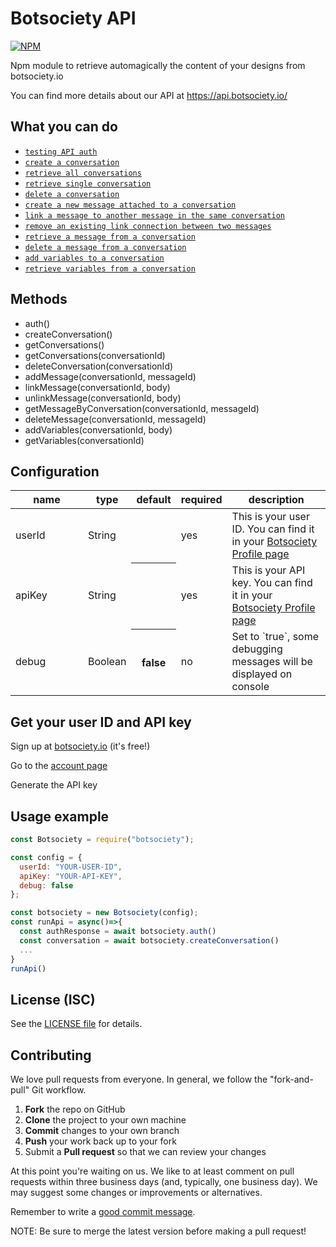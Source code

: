 # Botsociety API

[![NPM](https://nodei.co/npm/botsociety.png)](https://nodei.co/npm/botsociety/)

Npm module to retrieve automagically the content of your designs from botsociety.io

You can find more details about our API at https://api.botsociety.io/

## What you can do

- [`testing API auth`](https://api.botsociety.io/?version=latest#d591095d-ada5-4142-a8bc-ce056e32762d)
- [`create a conversation`](https://api.botsociety.io/?version=latest#a3490e0c-92f3-4539-899a-90d45ce74387)
- [`retrieve all conversations`](https://api.botsociety.io/?version=latest#efc6df77-947d-496f-ac71-5ebdd0e86bf8)
- [`retrieve single conversation`](https://api.botsociety.io/?version=latest#ed6b6fcd-e207-428b-a2f8-b9ac73a66c83)
- [`delete a conversation`](https://api.botsociety.io/?version=latest#6346a231-db4c-4fb0-93e3-516afc081689)
- [`create a new message attached to a conversation`](https://api.botsociety.io/?version=latest#3f534a44-b5fe-4f6f-af6e-04eca635e97c)
- [`link a message to another message in the same conversation`](https://api.botsociety.io/?version=latest#717c5724-8534-4479-b28c-6dc2ef3091f9)
- [`remove an existing link connection between two messages`](https://api.botsociety.io/?version=latest#c93e831d-0538-4f4a-89cc-69c9838b0832)
- [`retrieve a message from a conversation`](https://api.botsociety.io/?version=latest#614df83b-9b9b-41a3-8931-0b1ee1f1ef8e)
- [`delete a message from a conversation`](https://api.botsociety.io/?version=latest#4985d901-9b91-4ee5-bdee-09d47f7d3375)
- [`add variables to a conversation`](https://api.botsociety.io/?version=latest#529014e3-116e-43c7-b23a-3c166b7b935b)
- [`retrieve variables from a conversation`](https://api.botsociety.io/?version=latest#9e1e9ba1-e8bf-429e-a875-44027d81bde5)

## Methods

- auth()
- createConversation()
- getConversations()
- getConversations(conversationId)
- deleteConversation(conversationId)
- addMessage(conversationId, messageId)
- linkMessage(conversationId, body)
- unlinkMessage(conversationId, body)
- getMessageByConversation(conversationId, messageId)
- deleteMessage(conversationId, messageId)
- addVariables(conversationId, body)
- getVariables(conversationId)

## Configuration

<table class="table table-bordered table-striped">
    <thead>
        <tr>
            <th style="width: 100px;">name</th>
            <th style="width: 50px;">type</th>
            <th>default</th>
            <th>required</th>
            <th>description</th>
        </tr>
    </thead>
    <tbody>
        <tr>
            <td>userId</td>
            <td>String</td>
            <th></th>
            <td>yes</td>
            <td>This is your user ID. You can find it in your <a target="_blank" href="https://app.botsociety.io/#/account">Botsociety Profile page</a> </td>
        </tr>
        <tr>
            <td>apiKey</td>
            <td>String</td>
            <th></th>
            <td>yes</td>
            <td>This is your API key. You can find it in your <a target="_blank" href="https://app.botsociety.io/#/account">Botsociety Profile page</a> </td>
        </tr>
        <tr>
            <td>debug</td>
            <td>Boolean</td>
            <th>false</th>
            <td>no</td>
            <td>Set to `true`, some debugging messages will be displayed on console</td>
        </tr>
    </tbody>
</table>

## Get your user ID and API key

Sign up at <a target="_blank" href="https://app.botsociety.io/signup">botsociety.io</a> (it's free!)

Go to the <a target="_blank" href="https://app.botsociety.io/#/account">account page</a>

Generate the API key

## Usage example

```js
const Botsociety = require("botsociety");

const config = {
  userId: "YOUR-USER-ID",
  apiKey: "YOUR-API-KEY",
  debug: false
};

const botsociety = new Botsociety(config);
const runApi = async()=>{
  const authResponse = await botsociety.auth()
  const conversation = await botsociety.createConversation()
  ...
}
runApi()
```

## License (ISC)

See the [LICENSE file](LICENSE) for details.

## Contributing

We love pull requests from everyone.
In general, we follow the "fork-and-pull" Git workflow.

1. **Fork** the repo on GitHub
2. **Clone** the project to your own machine
3. **Commit** changes to your own branch
4. **Push** your work back up to your fork
5. Submit a **Pull request** so that we can review your changes

At this point you're waiting on us. We like to at least comment on pull requests
within three business days (and, typically, one business day). We may suggest
some changes or improvements or alternatives.

Remember to write a [good commit message][commit].

[commit]: http://tbaggery.com/2008/04/19/a-note-about-git-commit-messages.html

NOTE: Be sure to merge the latest version before making a pull request!
